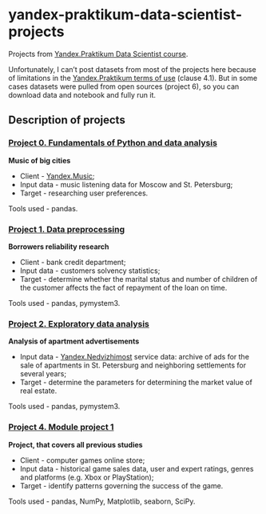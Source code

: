 # yandex-praktikum-data-scientist-projects
Projects from [Yandex.Praktikum Data Scientist course](https://praktikum.yandex.ru/data-scientist/). 
 
Unfortunately, I can’t post datasets from most of the projects here because of limitations in the [Yandex.Praktikum terms of use](https://yandex.ru/legal/praktikum_termsofuse/) (clause 4.1). But in some cases datasets were pulled from open sources (project 6), so you can download data and notebook and fully run it.
 
## Description of projects
### [Project 0. Fundamentals of Python and data analysis](https://github.com/Installka/yandex-praktikum-data-scientist-projects/tree/main/00.%20Fundamentals%20of%20Python%20and%20data%20analysis)
__Music of big cities__
- Client - [Yandex.Music](https://music.yandex.ru/);
- Input data - music listening data for Moscow and St. Petersburg;
- Target - researching user preferences.

Tools used - pandas.


### [Project 1. Data preprocessing](https://github.com/Installka/yandex-praktikum-data-scientist-projects/tree/main/01.%20Data%20preprocessing)
__Borrowers reliability research__

- Client - bank credit department;
- Input data - customers solvency statistics;
- Target - determine whether the marital status and number of children of the customer affects the fact of repayment of the loan on time.

Tools used - pandas, pymystem3.


### [Project 2. Exploratory data analysis](https://github.com/Installka/yandex-praktikum-data-scientist-projects/tree/main/02.%20Exploratory%20data%20analysis)
__Analysis of apartment advertisements__

- Input data - [Yandex.Nedvizhimost](https://realty.yandex.ru/) service data: archive of ads for the sale of apartments in St. Petersburg and neighboring settlements for several years;
- Target - determine the parameters for determining the market value of real estate.

Tools used - pandas, pymystem3.


### [Project 4. Module project 1](https://github.com/Installka/yandex-praktikum-data-scientist-projects/tree/main/04.%20Module%20project%201)
__Project, that covers all previous studies__
- Client - computer games online store;
- Input data - historical game sales data, user and expert ratings, genres and platforms (e.g. Xbox or PlayStation);
- Target - identify patterns governing the success of the game.

Tools used - pandas, NumPy, Matplotlib, seaborn, SciPy.
